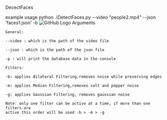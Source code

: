 DecectFaces

example usage python .\DetectFaces.py --video "people2.mp4" --json 'faces1.json' -b
![GitHub Logo](/images/Capture.png)
Arguments

    General:

    --video : which is the path of the video file

    --json : which is the path of the json file

    -p : will print the database data in the console

    Filters:

    -b: applies Bilateral Filtering,removes noise while preserving edges

    -m: applies Median Filtering,removes salt and pepper noise

    -g: applies Gaussian Filtering, removes gaussian noise

    Note: only one filter can be active at a time, if more than one filters are
    active this order will be used -b > -m > -g
